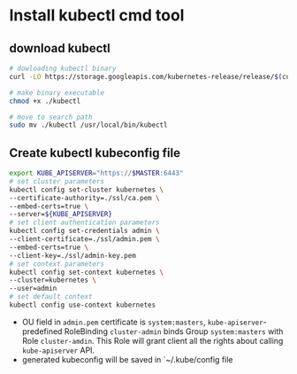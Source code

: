 # Install kubectl cmd tool

## download kubectl

```bash
# dowloading kubectl binary
curl -LO https://storage.googleapis.com/kubernetes-release/release/$(curl -s https://storage.googleapis.com/kubernetes-release/release/stable.txt)/bin/linux/amd64/kubectl

# make binary executable
chmod +x ./kubectl

# move to search path
sudo mv ./kubectl /usr/local/bin/kubectl
```

## Create kubectl kubeconfig file

```bash
export KUBE_APISERVER="https://$MASTER:6443"
# set cluster parameters 
kubectl config set-cluster kubernetes \
--certificate-authority=./ssl/ca.pem \
--embed-certs=true \
--server=${KUBE_APISERVER}
# set client authentication parameters
kubectl config set-credentials admin \
--client-certificate=./ssl/admin.pem \
--embed-certs=true \
--client-key=./ssl/admin-key.pem
# set context parameters
kubectl config set-context kubernetes \
--cluster=kubernetes \
--user=admin
# set default context
kubectl config use-context kubernetes
```

* OU field in `admin.pem` certificate is `system:masters`, `kube-apiserver`-predefined RoleBinding `cluster-admin` binds Group `system:masters` with Role `cluster-amdin`. This Role will grant client all the rights about calling `kube-apiserver` API.
* generated kubeconfig will be saved in `~/.kube/config file